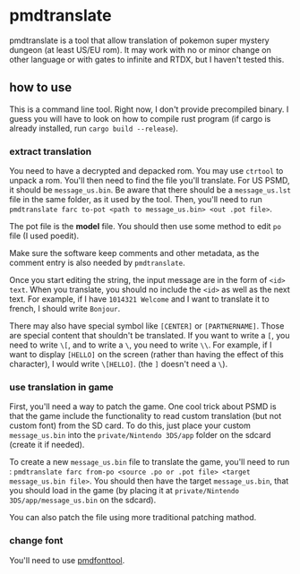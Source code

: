 # pmdtranslate
pmdtranslate is a tool that allow translation of pokemon super mystery dungeon (at least US/EU rom). It may work with no or minor change on other language or with gates to infinite and RTDX, but I haven't tested this.

## how to use
This is a command line tool. Right now, I don't provide precompiled binary. I guess you will have to look on how to compile rust program (if cargo is already installed, run ``cargo build --release``).

### extract translation
You need to have a decrypted and depacked rom. You may use ``ctrtool`` to unpack a rom. You'll then need to find the file you'll translate. For US PSMD, it should be ``message_us.bin``. Be aware that there should be a ``message_us.lst`` file in the same folder, as it used by the tool.
Then, you'll need to run ``pmdtranslate farc to-pot <path to message_us.bin> <out .pot file>``.

The pot file is the **model** file. You should then use some method to edit ``po`` file (I used poedit).

Make sure the software keep comments and other metadata, as the comment entry is also needed by ``pmdtranslate``.

Once you start editing the string, the input message are in the form of ``<id> text``. When you translate, you should no include the ``<id>`` as well as the next text. For example, if I have ``1014321 Welcome`` and I want to translate it to french, I should write ``Bonjour``.

There may also have special symbol like ``[CENTER]`` or ``[PARTNERNAME]``. Those are special content that shouldn't be translated. If you want to write a ``[``, you need to write ``\[``, and to write a ``\``, you need to write ``\\``. For example, if I want to display ``[HELLO]`` on the screen (rather than having the effect of this character), I would write ``\[HELLO]``. (the ``]`` doesn't need a ``\``).

### use translation in game
First, you'll need a way to patch the game. One cool trick about PSMD is that the game include the functionality to read custom translation (but not custom font) from the SD card. To do this, just place your custom ``message_us.bin`` into the ``private/Nintendo 3DS/app`` folder on the sdcard (create it if needed).

To create a new ``message_us.bin`` file to translate the game, you'll need to run :
``pmdtranslate farc from-po <source .po or .pot file> <target message_us.bin file>``. You should then have the target ``message_us.bin``, that you should load in the game (by placing it at ``private/Nintendo 3DS/app/message_us.bin`` on the sdcard).

You can also patch the file using more traditional patching mathod.

### change font
You'll need to use [pmdfonttool](https://github.com/marius851000/pmdfonttool).